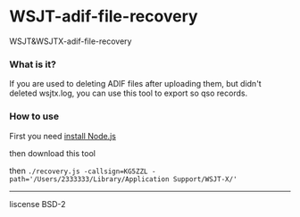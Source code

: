 # WSJT-adif-file-recovery
WSJT&amp;WSJTX-adif-file-recovery

### What is it?

If you are used to deleting ADIF files after uploading them, but didn't deleted wsjtx.log, you can use this tool to export so qso records.

### How to use

First you need [install Node.js](https://nodejs.org)

then download this tool

then `./recovery.js -callsign=KG5ZZL -path='/Users/2333333/Library/Application Support/WSJT-X/'`

---

liscense BSD-2
